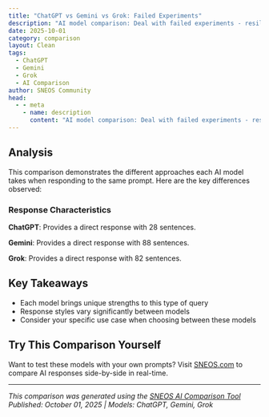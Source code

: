 ```yaml
---
title: "ChatGPT vs Gemini vs Grok: Failed Experiments"
description: "AI model comparison: Deal with failed experiments - resilience and troubleshooting strategies..."
date: 2025-10-01
category: comparison
layout: Clean
tags:
  - ChatGPT
  - Gemini
  - Grok
  - AI Comparison
author: SNEOS Community
head:
  - - meta
    - name: description
      content: "AI model comparison: Deal with failed experiments - resilience and troubleshooting strategies..."
---
```


<ChatComparison
  title="ChatGPT vs Gemini vs Grok: Failed Experiments"
  prompt="Deal with failed experiments - resilience and troubleshooting strategies"
  :responses='{
    "ChatGPT": "Dealing with failed experiments effectively requires resilience and systematic troubleshooting strategies. Here are some guidelines and approaches to help you manage and learn from experimental failures:\n\n### 1. Cultivate Resilience\n- **Accept failure as part of the process:** Understand that failure is an integral step in scientific inquiry and innovation.\n- **Maintain a positive mindset:** Focus on what you can learn rather than on the setback itself.\n- **Stay patient and persistent:** Complex problems may require multiple iterations to solve.\n\n### 2. Systematic Troubleshooting Strategies\n- **Review your experimental design:**\n  - Check that your hypothesis, variables, controls, and methods are all clearly defined and appropriate.\n  - Verify that all reagents, equipment, and protocols were used correctly.\n- **Document everything thoroughly:**\n  - Keep detailed records of all steps, conditions, and observations.\n  - Analyze data carefully to identify patterns or anomalies.\n\n- **Check for common sources of error:**\n  - Equipment malfunction or calibration errors.\n  - Human error in sample handling or measurement.\n  - Contamination or reagent degradation.\n\n- **Repeat the experiment:**\n  - Confirm if the failure is reproducible or a one-time issue.\n\n- **Modify one variable at a time:**\n  - Change only one element in your experimental setup to isolate the cause of failure.\n\n- **Seek feedback and collaboration:**\n  - Discuss your approach and results with colleagues or mentors.\n  - Look for insights or alternative perspectives.\n\n- **Consult literature and protocols:**\n  - Compare your methods with published protocols.\n  - Identify any differences that might explain the failure.\n\n### 3. Learn and Adapt\n- **Analyze what went wrong:** Use failures to refine your hypotheses and improve your experimental design.\n- **Adjust your approach:** Implement changes based on your troubleshooting outcomes.\n- **Share your findings:** Document failures and solutions; these might help others and contribute to better practices.\n\n### 4. Manage Emotional Impact\n- **Take breaks if needed:** Step away to reduce frustration.\n- **Celebrate small progress:** Recognize improvements, even if the overall experiment fails.\n- **Build a support network:** Lean on peers and mentors for encouragement.\n\n---\n\nBy integrating resilience with structured troubleshooting, you can turn failed experiments into valuable learning opportunities, ultimately advancing your research and professional growth.",
    "Gemini": "## Dealing with Failed Experiments: Resilience and Troubleshooting Strategies\n\nFailed experiments are an inevitable part of the scientific process. They can be frustrating, discouraging, and even lead to questioning your abilities. However, they are also invaluable learning opportunities that can propel you towards success.  Here\u0027s a breakdown of how to deal with them effectively, focusing on resilience and troubleshooting:\n\n**I. Building Resilience:**\n\nResilience is key to navigating the ups and downs of experimentation. It\u0027s about bouncing back from setbacks and maintaining a positive outlook despite the challenges. Here\u0027s how to cultivate it:\n\n*   **Shift Your Perspective:**\n    *   **Reframe failure as learning:**  Instead of viewing a failed experiment as a personal defeat, see it as a valuable data point that informs your understanding and helps you refine your approach.\n    *   **Focus on the process, not just the outcome:** Appreciate the effort you put into designing, executing, and analyzing the experiment, regardless of the final result.\n    *   **Acknowledge that failure is common:**  Talk to your colleagues, read scientific literature, and recognize that even the most successful scientists face frequent setbacks.\n*   **Manage Your Emotions:**\n    *   **Acknowledge and validate your feelings:**  It\u0027s okay to feel frustrated, disappointed, or even angry after a failed experiment.  Don\u0027t suppress these emotions; allow yourself to process them.\n    *   **Practice self-compassion:** Treat yourself with the same kindness and understanding you would offer a friend in a similar situation. Avoid self-criticism and negative self-talk.\n    *   **Take a break:**  Step away from the lab for a while to clear your head and recharge.  Engage in activities that you enjoy and that help you relax.\n*   **Develop a Growth Mindset:**\n    *   **Embrace challenges:**  View challenges as opportunities for growth and learning, rather than as threats to your self-esteem.\n    *   **Believe in your ability to improve:**  Cultivate the belief that your skills and knowledge can be developed through effort and perseverance.\n    *   **Learn from feedback:**  Seek out feedback from mentors, colleagues, and collaborators, and use it to improve your experimental design and execution.\n*   **Build a Strong Support System:**\n    *   **Connect with your colleagues:**  Talk to other scientists about their experiences with failed experiments. Sharing your struggles and successes can provide emotional support and valuable insights.\n    *   **Seek mentorship:**  Find a mentor who can provide guidance, advice, and encouragement throughout your research journey.\n    *   **Maintain a healthy work-life balance:**  Prioritize your physical and mental well-being by engaging in activities outside of the lab that bring you joy and fulfillment.\n\n**II. Troubleshooting Strategies:**\n\nWhen an experiment fails, it\u0027s crucial to systematically investigate the potential causes and develop a plan for improvement. Here\u0027s a structured approach to troubleshooting:\n\n*   **1. Re-evaluate the Hypothesis and Experimental Design:**\n    *   **Is the hypothesis testable?** Is it clear, concise, and falsifiable?\n    *   **Is the experimental design appropriate to address the hypothesis?** Consider:\n        *   **Controls:** Are your positive and negative controls working as expected? If not, this indicates a systemic issue.\n        *   **Sample size:** Is it sufficient to detect a statistically significant effect?\n        *   **Blinding:**  Was blinding used where appropriate to minimize bias?\n        *   **Randomization:** Were subjects/samples randomized to prevent confounding variables?\n    *   **Are there any assumptions in the hypothesis that might be incorrect?**  Has the existing literature been thoroughly reviewed?\n\n*   **2. Review the Experimental Protocol:**\n    *   **Consistency:** Was the protocol followed meticulously?  Document any deviations.\n    *   **Optimization:** Is the protocol optimized for your specific system and reagents? Are there alternative protocols that might be more suitable?\n    *   **Clarity:** Is the protocol clearly written and unambiguous?  Are there any steps that could be misinterpreted?\n    *   **Potential sources of error:**  Identify steps where human error or variability could significantly impact the results.\n\n*   **3. Check Reagents and Equipment:**\n    *   **Reagent quality:**\n        *   **Expiration dates:** Are all reagents within their expiration dates?\n        *   **Storage conditions:** Were reagents stored properly (e.g., temperature, light)?\n        *   **Contamination:** Are reagents free from contamination?  Use fresh aliquots.\n        *   **Batch-to-batch variability:**  Have you tested multiple batches of reagents to rule out batch-specific issues?\n    *   **Equipment functionality:**\n        *   **Calibration:** Are all instruments properly calibrated?\n        *   **Maintenance:** Have all instruments been properly maintained and serviced?\n        *   **Environmental factors:** Are there any environmental factors (e.g., temperature, humidity, vibration) that could affect the results?\n\n*   **4. Analyze the Data:**\n    *   **Data integrity:**  Was the data collected accurately and without errors?\n    *   **Data analysis methods:**  Are the appropriate statistical methods being used?\n    *   **Outliers:** Are there any outliers in the data that might be skewing the results? Investigate the source of outliers.\n    *   **Trend analysis:** Look for patterns or trends in the data, even if the overall results are negative. These patterns might provide clues about the underlying mechanisms.\n    *   **Normalization:** Is the data properly normalized to account for variations in sample size, loading, or other factors?\n\n*   **5.  Implement a Plan of Action:**\n    *   **Prioritize potential causes:**  Focus on the most likely sources of error.\n    *   **Test one variable at a time:**  Change only one variable at a time to isolate the effect of each variable.\n    *   **Run control experiments:**  Include appropriate controls to validate the changes you make.\n    *   **Document everything:**  Keep detailed records of all changes you make and the results you obtain. This will help you track your progress and avoid repeating mistakes.\n    *   **Seek expert advice:**  Consult with experienced researchers or specialists in the relevant field.\n\n*   **6. Iterate and Refine:**\n    *   **Analyze the results of your troubleshooting experiments:** Did the changes you made improve the results?\n    *   **Revise your plan of action:**  Adjust your approach based on the new information you have gathered.\n    *   **Repeat the process:**  Continue troubleshooting until you identify the source of the problem and find a solution.\n\n**Example Scenarios and Troubleshooting:**\n\n*   **Scenario 1: Cell culture experiment failed to show expected cell viability.**\n    *   **Troubleshooting:** Check cell passage number (too high can cause senescence), media quality (expiration, contamination), incubator temperature and CO2 levels, mycoplasma contamination, and seeding density.\n*   **Scenario 2: Western blot shows no band despite using a known positive control.**\n    *   **Troubleshooting:**  Verify antibody storage conditions and dilution, blocking buffer effectiveness, transfer efficiency, and protein extraction method.\n*   **Scenario 3: PCR reaction produces unexpected bands or no bands.**\n    *   **Troubleshooting:** Check primer design, annealing temperature, DNA quality, polymerase activity, and contamination of reagents.\n\n**Key Takeaways:**\n\n*   Failed experiments are inevitable, but they don\u0027t define your abilities.\n*   Resilience is essential for navigating the challenges of scientific research.\n*   A systematic troubleshooting approach can help you identify the source of the problem and find a solution.\n*   Detailed documentation is crucial for tracking your progress and avoiding repeating mistakes.\n*   Collaboration and seeking advice from experienced researchers can provide valuable insights.\n*   Never give up! Persistence and perseverance are key to scientific success.\n",
    "Grok": "Dealing with failed experiments is an inevitable part of scientific research, product development, or any innovative process. Failure often provides valuable lessons that can lead to breakthroughs, but only if approached with resilience and effective troubleshooting strategies. Below are key steps and strategies to handle failed experiments constructively:\n\n---\n\n### 1. Cultivate Resilience\nResilience is the ability to bounce back from setbacks and maintain motivation. Here\u0027s how to build and maintain it when experiments fail:\n\n- **Accept Failure as Part of the Process**: Understand that failure is not a reflection of your abilities but a natural step in exploration. Many great discoveries (e.g., the invention of penicillin) came from unexpected failures.\n- **Reframe Failure**: View it as feedback rather than a dead-end. Ask yourself, \u0022What can I learn from this?\u0022 instead of \u0022Why didn\u2019t this work?\u0022\n- **Maintain Perspective**: Remember that one failed experiment does not define the entire project or your career. Focus on the bigger picture and long-term goals.\n- **Practice Self-Compassion**: Avoid self-criticism. Acknowledge the effort you put in and give yourself space to recover emotionally if needed.\n- **Build a Support System**: Discuss your failures with colleagues, mentors, or peers. Sharing experiences can provide emotional relief and new perspectives.\n\n---\n\n### 2. Analyze the Failure\nBefore moving forward, take a systematic approach to understand why the experiment didn\u2019t work. This is the foundation of troubleshooting.\n\n- **Document Everything**: Review your notes, protocols, and observations. Look for overlooked details or inconsistencies in the setup, execution, or data collection.\n- **Identify the Point of Failure**: Break down the experiment into stages (design, materials, execution, analysis) and pinpoint where things went wrong.\n- **Categorize the Cause**:\n  - **Technical Errors**: Issues with equipment, calibration, or incorrect methodology.\n  - **Human Errors**: Mistakes in measurements, timing, or following protocols.\n  - **Conceptual Errors**: Flaws in the hypothesis, experimental design, or assumptions.\n  - **External Factors**: Uncontrolled variables like environmental conditions or contaminated materials.\n- **Ask Critical Questions**:\n  - Did I follow the protocol correctly?\n  - Were the materials and equipment functioning as expected?\n  - Were there variables I didn\u2019t account for?\n  - Was my hypothesis based on solid reasoning?\n\n---\n\n### 3. Develop Troubleshooting Strategies\nOnce you\u2019ve identified potential causes of failure, take actionable steps to address them.\n\n- **Replicate the Experiment**: Repeat the experiment under the same conditions to see if the failure is consistent. If it is, the issue likely lies in the design or setup.\n- **Control Variables**: If external or uncontrolled variables are suspected, design the next experiment to isolate and control them.\n- **Check Equipment and Materials**:\n  - Calibrate instruments to ensure accuracy.\n  - Verify the quality and purity of reagents or materials.\n  - Look for signs of contamination or degradation.\n- **Break It Down**: If the experiment is complex, test individual components or steps to identify which part is failing.\n- **Consult Literature or Experts**: Research similar experiments in published papers or consult with colleagues to see if others encountered the same issues.\n- **Adjust the Hypothesis or Design**: If the failure points to a flaw in your initial assumptions, revise your hypothesis or redesign the experiment to test a different approach.\n- **Use Positive and Negative Controls**: Include controls to confirm that your setup is working as expected and to isolate the effect of specific variables.\n\n---\n\n### 4. Iterative Testing and Adaptation\nFailure often requires multiple rounds of experimentation to resolve. Adopt an iterative mindset:\n\n- **Start Small**: Test small changes or fixes before scaling up to a full experiment.\n- **Track Changes**: Document every modification you make so you can trace what works and what doesn\u2019t.\n- **Be Patient**: Troubleshooting can be time-consuming. Avoid rushing through iterations as this can lead to further errors.\n- **Stay Flexible**: Be willing to pivot if the original approach proves unfeasible. Sometimes failure reveals a better path forward.\n\n---\n\n### 5. Prevent Future Failures\nLearn from the current failure to improve future experiments:\n\n- **Standardize Protocols**: Develop clear, detailed protocols to minimize human error.\n- **Pilot Tests**: Run small-scale pilot experiments before committing to larger, resource-intensive studies.\n- **Anticipate Risks**: Identify potential points of failure in advance and plan contingencies.\n- **Train and Prepare**: Ensure that everyone involved is adequately trained and familiar with the procedures and equipment.\n- **Maintain Equipment**: Regularly inspect and maintain tools and instruments to prevent technical failures.\n\n---\n\n### 6. Leverage Failure for Growth\nFailed experiments are not a waste of time if they contribute to knowledge or skill development.\n\n- **Extract Lessons**: Even if the experiment didn\u2019t achieve the desired outcome, it might reveal unexpected results or insights. For example, a \u201Cfailed\u201D experiment might show that a certain approach or material doesn\u2019t work under specific conditions\u2014an important finding in itself.\n- **Innovate**: Use the failure as a springboard for creativity. Could the results suggest a new hypothesis or application?\n- **Share Findings**: Communicate failures and lessons learned with your team or community. This fosters collaboration and prevents others from repeating the same mistakes.\n\n---\n\n### 7. Manage Frustration and Burnout\nRepeated failures can take a toll on your motivation and mental health. Here\u2019s how to cope:\n\n- **Take Breaks**: Step away from the project temporarily to recharge.\n- **Celebrate Small Wins**: Acknowledge progress, even if it\u2019s just ruling out an approach or learning something new.\n- **Focus on What You Can Control**: Don\u2019t dwell on external factors beyond your influence; focus on actionable steps.\n- **Seek Inspiration**: Read about scientists or innovators who overcame failures (e.g., Thomas Edison\u2019s thousands of failed attempts before inventing the light bulb).\n\n---\n\n### Real-World Example\nImagine a chemistry experiment where a reaction fails to produce the expected product:\n- **Resilience**: Instead of feeling discouraged, the researcher views this as an opportunity to learn more about the reaction conditions.\n- **Analysis**: They review their lab notes and realize the temperature was slightly off due to a faulty thermometer.\n- **Troubleshooting**: They calibrate the thermometer, rerun the experiment with a small sample, and confirm the issue is resolved.\n- **Prevention**: They implement regular equipment checks and document the lesson in their lab protocols.\n- **Growth**: The failure leads to a deeper understanding of how temperature affects the reaction, contributing to a more robust future experiment design.\n\n---\n\n### Final Thoughts\nFailed experiments test your patience and problem-solving skills, but they also build resilience and expertise. By approaching failures systematically\u2014through analysis, troubleshooting, and iteration\u2014you can turn setbacks into stepping stones. Remember that persistence, adaptability, and a growth mindset are key to overcoming challenges and achieving success in any experimental endeavor. Keep experimenting, keep learning, and don\u2019t give up!"
  }'
  published-date="11:07"
/>

## Analysis

This comparison demonstrates the different approaches each AI model takes when responding to the same prompt. Here are the key differences observed:

### Response Characteristics

**ChatGPT**: Provides a direct response with 28 sentences. 

**Gemini**: Provides a direct response with 88 sentences. 

**Grok**: Provides a direct response with 82 sentences. 

## Key Takeaways

- Each model brings unique strengths to this type of query
- Response styles vary significantly between models
- Consider your specific use case when choosing between these models

## Try This Comparison Yourself

Want to test these models with your own prompts? Visit [SNEOS.com](https://sneos.com) to compare AI responses side-by-side in real-time.

---

*This comparison was generated using the [SNEOS AI Comparison Tool](https://sneos.com)*
*Published: October 01, 2025 | Models: ChatGPT, Gemini, Grok*
